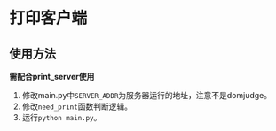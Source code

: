 # 打印客户端

## 使用方法

**需配合print_server使用**

1. 修改main.py中`SERVER_ADDR`为服务器运行的地址，注意不是domjudge。
2. 修改`need_print`函数判断逻辑。
3. 运行`python main.py`。